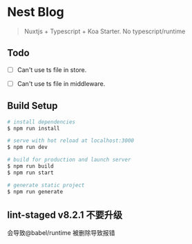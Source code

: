 # Nest Blog

> Nuxtjs + Typescript + Koa Starter.
> No typescript/runtime


## Todo
- [ ] Can't use ts file in store.
- [ ] Can't use ts file in middleware.


## Build Setup

``` bash
# install dependencies
$ npm run install

# serve with hot reload at localhost:3000
$ npm run dev

# build for production and launch server
$ npm run build
$ npm run start

# generate static project
$ npm run generate
```

## lint-staged v8.2.1 不要升级
会导致@babel/runtime 被删除导致报错

